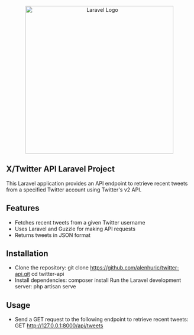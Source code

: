 <p align="center"><a href="https://laravel.com" target="_blank"><img src="https://raw.githubusercontent.com/laravel/art/master/logo-lockup/5%20SVG/2%20CMYK/1%20Full%20Color/laravel-logolockup-cmyk-red.svg" width="400" alt="Laravel Logo"></a></p>


## X/Twitter API Laravel Project

This Laravel application provides an API endpoint to retrieve recent tweets from a specified Twitter account using Twitter's v2 API.

## Features

- Fetches recent tweets from a given Twitter username
- Uses Laravel and Guzzle for making API requests
- Returns tweets in JSON format

## Installation
- Clone the repository:
git clone https://github.com/alenhuric/twitter-api.git
cd twitter-api
- Install dependencies:
composer install
Run the Laravel development server:
php artisan serve

## Usage
- Send a GET request to the following endpoint to retrieve recent tweets:
GET http://127.0.0.1:8000/api/tweets